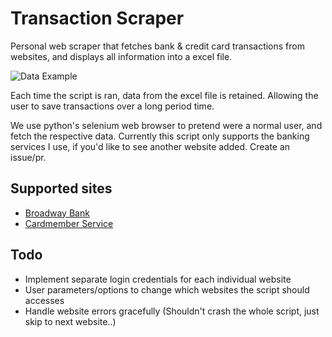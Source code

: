 # Transaction Scraper
Personal web scraper that fetches bank & credit card transactions from websites, and displays all information into a excel file.

![Data Example](https://user-images.githubusercontent.com/6068039/184972961-207fd3f5-9270-45e2-b372-31af4c43269e.png)

Each time the script is ran, data from the excel file is retained. Allowing the user to save transactions over a long period time.

We use python's selenium web browser to pretend were a normal user, and fetch the respective data.
Currently this script only supports the banking services I use, if you'd like to see another website added. Create an issue/pr.

## Supported sites
* [Broadway Bank](https://broadway.bank/)
* [Cardmember Service](https://www.myaccountaccess.com/onlineCard/login.do)

## Todo
* Implement separate login credentials for each individual website
* User parameters/options to change which websites the script should accesses
* Handle website errors gracefully (Shouldn't crash the whole script, just skip to next website..)
